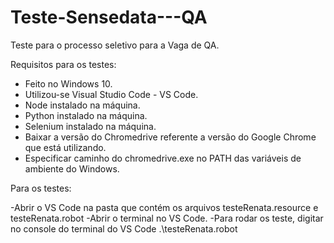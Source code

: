 # Teste-Sensedata---QA
Teste para o processo seletivo para a Vaga de QA.

Requisitos para os testes:
- Feito no Windows 10.
- Utilizou-se Visual Studio Code - VS Code.
- Node instalado na máquina.
- Python instalado na máquina.
- Selenium instalado na máquina.
- Baixar a versão do Chromedrive referente a versão do Google Chrome que está utilizando.
- Especificar caminho do chromedrive.exe no PATH das variáveis de ambiente do Windows.

Para os testes:

-Abrir o VS Code na pasta que contém os arquivos testeRenata.resource e testeRenata.robot
-Abrir o terminal no VS Code.
-Para rodar os teste, digitar no console do terminal do VS Code .\testeRenata.robot




